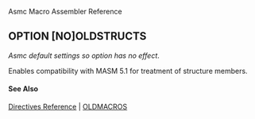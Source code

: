 Asmc Macro Assembler Reference

## OPTION [NO]OLDSTRUCTS

_Asmc default settings so option has no effect_.

Enables compatibility with MASM 5.1 for treatment of structure members.

#### See Also

[Directives Reference](readme.md) | [OLDMACROS](option-oldmacros.md)
